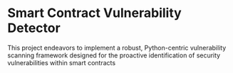 # Smart Contract Vulnerability Detector
This project endeavors to implement a robust, Python-centric vulnerability scanning framework designed for the proactive identification of security vulnerabilities within smart contracts
